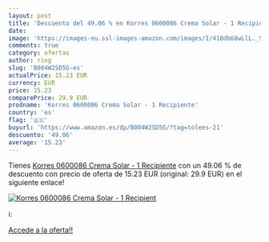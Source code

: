 ```yaml
---
layout: post
title: 'Descuento del 49.06 % en Korres 0600086 Crema Solar - 1 Recipient'
date: 
image: 'https://images-eu.ssl-images-amazon.com/images/I/41Bdb68wLlL._SL200_.jpg'
comments: true
category: ofertas
author: ring
slug: 'B004W2SD5G-es'
actualPrice: 15.23 EUR
currency: EUR
price: 15.23
comparePrice: 29.9 EUR
prodname: 'Korres 0600086 Crema Solar - 1 Recipiente'
country: 'es'
flag: '🇪🇸'
buyurl: 'https://www.amazon.es/dp/B004W2SD5G/?tag=tolees-21'
descuento: '49.06'
average: '15.23'
---
```


Tienes [Korres 0600086 Crema Solar - 1 Recipiente](https://www.amazon.es/dp/B004W2SD5G/?tag=tolees-21) con un 49.06 % de descuento con precio de oferta de 15.23 EUR (original: 29.9 EUR) en el siguiente enlace!

[![Korres 0600086 Crema Solar - 1 Recipient](https://images-eu.ssl-images-amazon.com/images/I/41Bdb68wLlL._SL200_.jpg)](https://www.amazon.es/dp/B004W2SD5G/?tag=tolees-21)

ℹ️:


[Accede a la oferta!!](https://www.amazon.es/dp/B004W2SD5G/?tag=tolees-21)
